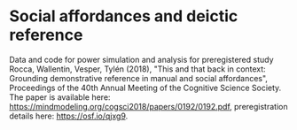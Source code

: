 # Social affordances and deictic reference
Data and code for power simulation and analysis for preregistered study Rocca, Wallentin, Vesper, Tylén (2018), "This and that back in context: Grounding demonstrative reference in manual and social affordances", Proceedings of the 40th Annual Meeting of the Cognitive Science Society. 
The paper is available here: https://mindmodeling.org/cogsci2018/papers/0192/0192.pdf, preregistration details here: https://osf.io/qjxg9. 
